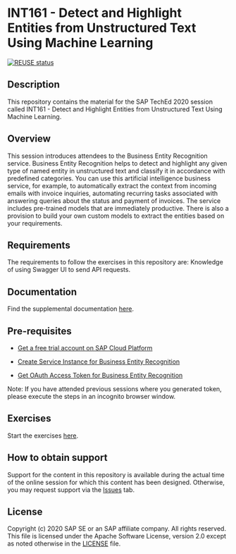 # INT161 - Detect and Highlight Entities from Unstructured Text Using Machine Learning

[![REUSE status](https://api.reuse.software/badge/github.com/SAP-samples/teched2020-INT161)](https://api.reuse.software/info/github.com/SAP-samples/teched2020-INT161)

## Description

This repository contains the material for the SAP TechEd 2020 session called INT161 - Detect and Highlight Entities from Unstructured Text Using Machine Learning.  

## Overview

This session introduces attendees to the Business Entity Recognition service. Business Entity Recognition helps to detect and highlight any given type of named entity in unstructured text and classify it in accordance with predefined categories. You can use this artificial intelligence business service, for example, to automatically extract the context from incoming emails with invoice inquiries, automating recurring tasks associated with answering queries about the status and payment of invoices.
The service includes pre-trained models that are immediately productive. There is also a provision to build your own custom models to extract the entities based on your requirements.

## Requirements

The requirements to follow the exercises in this repository are: Knowledge of using Swagger UI to send API requests.

## Documentation

Find the supplemental documentation [here](https://github.com/SAP-samples/teched2020-INT161/blob/master/INT161_Presentation.pdf).


## Pre-requisites

* [Get a free trial account on SAP Cloud Platform](https://developers.sap.com/tutorials/hcp-create-trial-account.html)

* [Create Service Instance for Business Entity Recognition](https://developers.sap.com/tutorials/cp-aibus-ber-service-instance.html)

* [Get OAuth Access Token for Business Entity Recognition](https://developers.sap.com/tutorials/cp-aibus-ber-web-oauth-token.html)

Note: If you have attended previous sessions where you generated token, please execute the steps in an incognito browser window.


## Exercises

Start the exercises [here](https://github.com/SAP-samples/teched2020-INT161/blob/main/exercises/INT161_Workshop%20Material.pdf).


## How to obtain support

Support for the content in this repository is available during the actual time of the online session for which this content has been designed. Otherwise, you may request support via the [Issues](../../issues) tab.

## License
Copyright (c) 2020 SAP SE or an SAP affiliate company. All rights reserved. This file is licensed under the Apache Software License, version 2.0 except as noted otherwise in the [LICENSE](LICENSES/Apache-2.0.txt) file.
